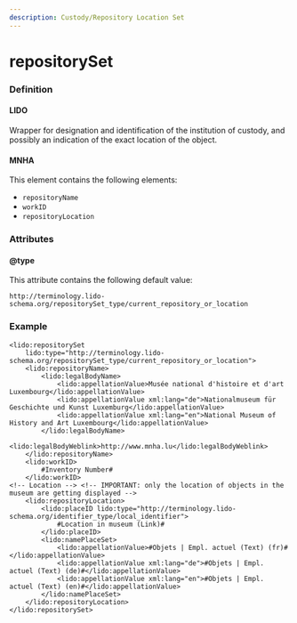 ```yaml
---
description: Custody/Repository Location Set
---
```


# repositorySet

### Definition

#### LIDO

Wrapper for designation and identification of the institution of custody, and possibly an indication of the exact location of the object.

#### MNHA

This element contains the following elements:

* `repositoryName`
* `workID`
* `repositoryLocation`

### Attributes

#### @type

This attribute contains the following default value:

`http://terminology.lido-schema.org/repositorySet_type/current_repository_or_location`

### Example

```markup
<lido:repositorySet
    lido:type="http://terminology.lido-schema.org/repositorySet_type/current_repository_or_location">
    <lido:repositoryName>
        <lido:legalBodyName>
            <lido:appellationValue>Musée national d'histoire et d'art Luxembourg</lido:appellationValue>
            <lido:appellationValue xml:lang="de">Nationalmuseum für Geschichte und Kunst Luxemburg</lido:appellationValue>
            <lido:appellationValue xml:lang="en">National Museum of History and Art Luxembourg</lido:appellationValue>
        </lido:legalBodyName>
        <lido:legalBodyWeblink>http://www.mnha.lu</lido:legalBodyWeblink>
    </lido:repositoryName>
    <lido:workID>
        #Inventory Number#
    </lido:workID>
<!-- Location --> <!-- IMPORTANT: only the location of objects in the museum are getting displayed -->
    <lido:repositoryLocation>
        <lido:placeID lido:type="http://terminology.lido-schema.org/identifier_type/local_identifier">
            #Location in museum (Link)#
        </lido:placeID>
        <lido:namePlaceSet>
            <lido:appellationValue>#Objets | Empl. actuel (Text) (fr)#</lido:appellationValue>
            <lido:appellationValue xml:lang="de">#Objets | Empl. actuel (Text) (de)#</lido:appellationValue>
            <lido:appellationValue xml:lang="en">#Objets | Empl. actuel (Text) (en)#</lido:appellationValue>
        </lido:namePlaceSet>
    </lido:repositoryLocation>
</lido:repositorySet>
```
